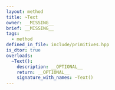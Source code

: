 ```yaml
---
layout: method
title: ~Text
owner: __MISSING__
brief: __MISSING__
tags:
  - method
defined_in_file: include/primitives.hpp
is_dtor: true
overloads:
  ~Text():
    description: __OPTIONAL__
    return: __OPTIONAL__
    signature_with_names: ~Text()
---
```

